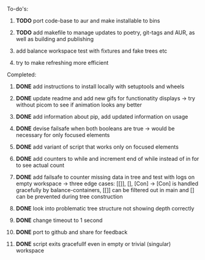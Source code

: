 To-do\'s:

1.  **TODO** port code-base to aur and make installable to
    bins

2.  **TODO** add makefile to manage updates to poetry,
    git-tags and AUR, as well as building and publishing

3.  add balance workspace test with fixtures and fake trees etc

4.  try to make refreshing more efficient

Completed:

1.  **DONE** add instructions to install locally with
    setuptools and wheels

2.  **DONE** update readme and add new gifs for functionatity
    displays -\> try without picom to see if animation looks any better

3.  **DONE** add information about pip, add updated
    information on usage

4.  **DONE** devise failsafe when both booleans are true -\>
    would be necessary for only focused elements

5.  **DONE** add variant of script that works only on focused
    elements

6.  **DONE** add counters to while and increment end of while
    instead of in for to see actual count

7.  **DONE** add failsafe to counter missing data in tree and
    test with logs on empty workspace -\> three edge cases: \[\[\]\],
    \[\], \[Con\] -\> \[Con\] is handled gracefully by
    balance-containers, \[\[\]\] can be filtered out in main and \[\]
    can be prevented during tree construction

8.  **DONE** look into problematic tree structure not showing
    depth correctly

9.  **DONE** change timeout to 1 second

10. **DONE** port to github and share for feedback

11. **DONE** script exits gracefullf even in empty or trivial
    (singular) workspace
